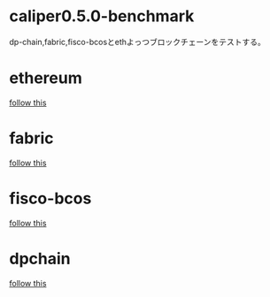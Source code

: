 # caliper0.5.0-benchmark
dp-chain,fabric,fisco-bcosとethよっつブロックチェーンをテストする。

# ethereum
[follow this](ethereum_config_generate/Readme.md)

# fabric
[follow this](fabric_config_generate/Readme.md)

# fisco-bcos
[follow this](fisco-bcos_config_generate/Readme.md)

# dpchain
[follow this](https://github.com/zan-san/caliper)